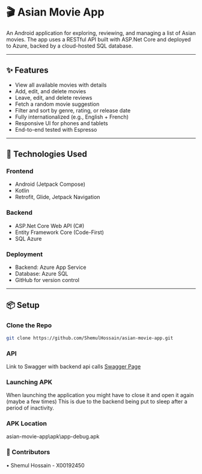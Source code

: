 # 🎬 Asian Movie App

An Android application for exploring, reviewing, and managing a list of Asian movies. 
The app uses a RESTful API built with ASP.Net Core and deployed to Azure,
backed by a cloud-hosted SQL database.

---

## ✨ Features

- View all available movies with details
- Add, edit, and delete movies
- Leave, edit, and delete reviews
- Fetch a random movie suggestion
- Filter and sort by genre, rating, or release date
- Fully internationalized (e.g., English + French)
- Responsive UI for phones and tablets
- End-to-end tested with Espresso

---

## 🔧 Technologies Used

### Frontend
- Android (Jetpack Compose)
- Kotlin
- Retrofit, Glide, Jetpack Navigation

### Backend
- ASP.Net Core Web API (C#)
- Entity Framework Core (Code-First)
- SQL Azure

### Deployment
- Backend: Azure App Service
- Database: Azure SQL
- GitHub for version control

---

## 📦 Setup

### Clone the Repo
```bash
git clone https://github.com/ShemulHossain/asian-movie-app.git
```

### API
Link to Swagger with backend api calls [Swagger Page](https://asianmovieapi20250423025652.azurewebsites.net/swagger/index.html)

### Launching APK
When launching the application you might have to close it and open it again (maybe a few times)
This is due to the backend being put to sleep after a period of inactivity.

### APK Location
asian-movie-app\apk\app-debug.apk

### 👥 Contributors
• Shemul Hossain - X00192450